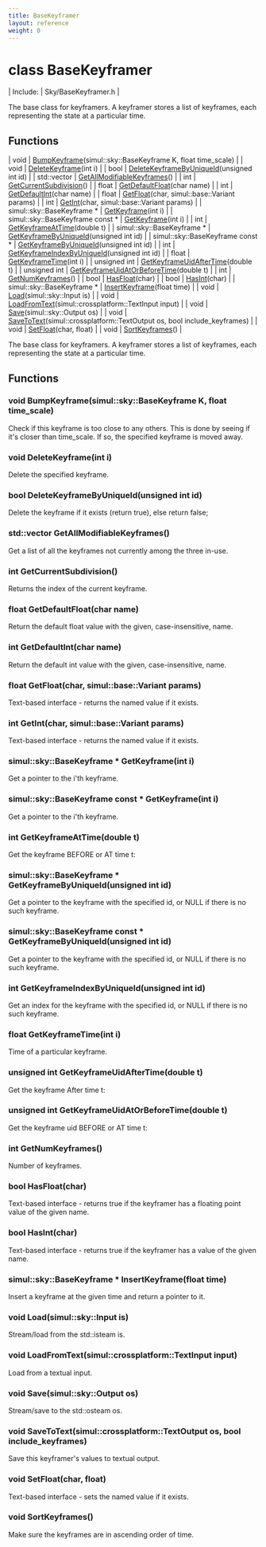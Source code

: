 ```yaml
---
title: BaseKeyframer
layout: reference
weight: 0
---
```

class BaseKeyframer
===

| Include: | Sky/BaseKeyframer.h |

The base class for keyframers. A keyframer stores a list of keyframes, each representing the state at
a particular time.
  


Functions
---

| void | [BumpKeyframe](#BumpKeyframe)(simul::sky::BaseKeyframe K, float time_scale) |
| void | [DeleteKeyframe](#DeleteKeyframe)(int i) |
| bool | [DeleteKeyframeByUniqueId](#DeleteKeyframeByUniqueId)(unsigned int id) |
| std::vector | [GetAllModifiableKeyframes](#GetAllModifiableKeyframes)() |
| int | [GetCurrentSubdivision](#GetCurrentSubdivision)() |
| float | [GetDefaultFloat](#GetDefaultFloat)(char name) |
| int | [GetDefaultInt](#GetDefaultInt)(char name) |
| float | [GetFloat](#GetFloat)(char, simul::base::Variant params) |
| int | [GetInt](#GetInt)(char, simul::base::Variant params) |
| simul::sky::BaseKeyframe * | [GetKeyframe](#GetKeyframe)(int i) |
| simul::sky::BaseKeyframe  const * | [GetKeyframe](#GetKeyframe)(int i) |
| int | [GetKeyframeAtTime](#GetKeyframeAtTime)(double t) |
| simul::sky::BaseKeyframe * | [GetKeyframeByUniqueId](#GetKeyframeByUniqueId)(unsigned int id) |
| simul::sky::BaseKeyframe  const * | [GetKeyframeByUniqueId](#GetKeyframeByUniqueId)(unsigned int id) |
| int | [GetKeyframeIndexByUniqueId](#GetKeyframeIndexByUniqueId)(unsigned int id) |
| float | [GetKeyframeTime](#GetKeyframeTime)(int i) |
| unsigned int | [GetKeyframeUidAfterTime](#GetKeyframeUidAfterTime)(double t) |
| unsigned int | [GetKeyframeUidAtOrBeforeTime](#GetKeyframeUidAtOrBeforeTime)(double t) |
| int | [GetNumKeyframes](#GetNumKeyframes)() |
| bool | [HasFloat](#HasFloat)(char) |
| bool | [HasInt](#HasInt)(char) |
| simul::sky::BaseKeyframe * | [InsertKeyframe](#InsertKeyframe)(float time) |
| void | [Load](#Load)(simul::sky::Input is) |
| void | [LoadFromText](#LoadFromText)(simul::crossplatform::TextInput input) |
| void | [Save](#Save)(simul::sky::Output os) |
| void | [SaveToText](#SaveToText)(simul::crossplatform::TextOutput os, bool include_keyframes) |
| void | [SetFloat](#SetFloat)(char, float) |
| void | [SortKeyframes](#SortKeyframes)() |

The base class for keyframers. A keyframer stores a list of keyframes, each representing the state at
a particular time.
  


Functions
---
<a name="BumpKeyframe"></a>
### void BumpKeyframe(simul::sky::BaseKeyframe K, float time_scale)
Check if this keyframe is too close to any others. This is done by seeing if it's closer than time_scale.
If so, the specified keyframe is moved away.
<a name="DeleteKeyframe"></a>
### void DeleteKeyframe(int i)
Delete the specified keyframe.
<a name="DeleteKeyframeByUniqueId"></a>
### bool DeleteKeyframeByUniqueId(unsigned int id)
Delete the keyframe if it exists (return true), else return false;
<a name="GetAllModifiableKeyframes"></a>
### std::vector GetAllModifiableKeyframes()
Get a list of all the keyframes not currently among the three in-use.
<a name="GetCurrentSubdivision"></a>
### int GetCurrentSubdivision()
Returns the index of the current keyframe.
<a name="GetDefaultFloat"></a>
### float GetDefaultFloat(char name)
Return the default float value with the given, case-insensitive, name.
<a name="GetDefaultInt"></a>
### int GetDefaultInt(char name)
Return the default int value with the given, case-insensitive, name.
<a name="GetFloat"></a>
### float GetFloat(char, simul::base::Variant params)
Text-based interface - returns the named value if it exists.
<a name="GetInt"></a>
### int GetInt(char, simul::base::Variant params)
Text-based interface - returns the named value if it exists.
<a name="GetKeyframe"></a>
### simul::sky::BaseKeyframe * GetKeyframe(int i)
Get a pointer to the i'th keyframe.
<a name="GetKeyframe"></a>
### simul::sky::BaseKeyframe  const * GetKeyframe(int i)
Get a pointer to the i'th keyframe.
<a name="GetKeyframeAtTime"></a>
### int GetKeyframeAtTime(double t)
Get the keyframe BEFORE or AT time t:
<a name="GetKeyframeByUniqueId"></a>
### simul::sky::BaseKeyframe * GetKeyframeByUniqueId(unsigned int id)
Get a pointer to the keyframe with the specified id, or NULL if there is no such keyframe.
<a name="GetKeyframeByUniqueId"></a>
### simul::sky::BaseKeyframe  const * GetKeyframeByUniqueId(unsigned int id)
Get a pointer to the keyframe with the specified id, or NULL if there is no such keyframe.
<a name="GetKeyframeIndexByUniqueId"></a>
### int GetKeyframeIndexByUniqueId(unsigned int id)
Get an index for the keyframe with the specified id, or NULL if there is no such keyframe.
<a name="GetKeyframeTime"></a>
### float GetKeyframeTime(int i)
Time of a particular keyframe.
<a name="GetKeyframeUidAfterTime"></a>
### unsigned int GetKeyframeUidAfterTime(double t)
Get the keyframe After time t:
<a name="GetKeyframeUidAtOrBeforeTime"></a>
### unsigned int GetKeyframeUidAtOrBeforeTime(double t)
Get the keyframe uid BEFORE or AT time t:
<a name="GetNumKeyframes"></a>
### int GetNumKeyframes()
Number of keyframes.
<a name="HasFloat"></a>
### bool HasFloat(char)
Text-based interface - returns true if the keyframer has a floating point value of the given name.
<a name="HasInt"></a>
### bool HasInt(char)
Text-based interface - returns true if the keyframer has a value of the given name.
<a name="InsertKeyframe"></a>
### simul::sky::BaseKeyframe * InsertKeyframe(float time)
Insert a keyframe at the given time and return a pointer to it.
<a name="Load"></a>
### void Load(simul::sky::Input is)
Stream/load from the std::isteam is.
<a name="LoadFromText"></a>
### void LoadFromText(simul::crossplatform::TextInput input)
Load from a textual input.
<a name="Save"></a>
### void Save(simul::sky::Output os)
Stream/save  to the std::osteam os.
<a name="SaveToText"></a>
### void SaveToText(simul::crossplatform::TextOutput os, bool include_keyframes)
Save this keyframer's values to textual output.
<a name="SetFloat"></a>
### void SetFloat(char, float)
Text-based interface - sets the named value if it exists.
<a name="SortKeyframes"></a>
### void SortKeyframes()
Make sure the keyframes are in ascending order of time.

